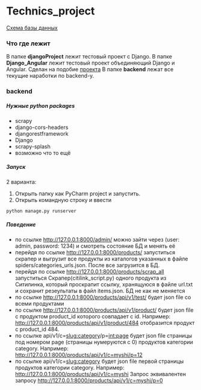 # Technics_project
[Схема базы данных](https://dbdesigner.page.link/Ym2u8tmLXPM5FgZG8)
### Что где лежит
В папке **djangoProject** лежит тестовый проект с Django.
В папке **Django_Angular** лежит тестовый проект объединяющий Django и Angular. Сделан на подобие [проекта](https://www.twilio.com/blog/build-progressive-web-application-django-angular-part-1-backend-api)
В папке **backend** лежат все текущие наработки по backend-у.
### backend
##### Нужные python packages
- scrapy
- django-cors-headers
- djangorestframework
- Django
- scrapy-splash
- возможно что то ещё
##### Запуск
2 варианта:
1. Открыть папку как PyCharm project и запустить.
2. Открыть командную строку и ввести
```
python manage.py runserver
```
##### Поведение
- по ссылке http://127.0.0.1:8000/admin/ можно зайти через (user: admin, password: 1234) и смотреть состояние БД и менять её
- перейдя по ссылке http://127.0.0.1:8000/products/ запуститься скрапер и выгрузит все продукты из каталогов указанных в файле spiders/categories_urls.json. После все загрузится в БД.
- перейдя по ссылке http://127.0.0.1:8000/products/scrap_all запуститься Скрапер(citilink_script.py) одного продукта из Ситилинка, который проскрапит ссылку, хранящуюся в файле url.txt и сохранит резеультаты в файл items.json. БД не как не меняется
- по ссылке http://127.0.0.1:8000/products/api/v1/test/ будет json file со всеми продуктами
- по ссылке http://127.0.0.1:8000/products/api/v1/product/<id> будет json file с продуктом product_id которого совпадает с id. 
Например: http://127.0.0.1:8000/products/api/v1/product/484 отобразится продукт с product_id 484.
- по ссылке api/v1/c=<slug:category>/p=<int:page> будет json file страницы под номером page (страницы нумеруются с 0) продуктов категории category.
Например: http://127.0.0.1:8000/products/api/v1/c=myshi/p=12
- по ссылке api/v1/c=<slug:category> будет json file первой страницы продуктов категории category.
Например: http://127.0.0.1:8000/products/api/v1/c=myshi
Запрос эквивалентен запросу http://127.0.0.1:8000/products/api/v1/c=myshi/p=0
